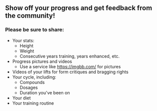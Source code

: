 ## Show off your progress and get feedback from the community!

### Please be sure to share:
* Your stats:
    * Height
    * Weight
    * Consecutive years training, years enhanced, etc.
* Progress pictures and videos
    * Use a service like https://imgbb.com/ for pictures
* Videos of your lifts for form critiques and bragging rights
* Your cycle, including:
    * Compounds
    * Dosages
    * Duration you've been on
* Your diet
* Your training routine
